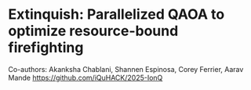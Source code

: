 # Extinquish: Parallelized QAOA to optimize resource-bound firefighting
Co-authors: Akanksha Chablani, Shannen Espinosa, Corey Ferrier, Aarav Mande
https://github.com/iQuHACK/2025-IonQ
